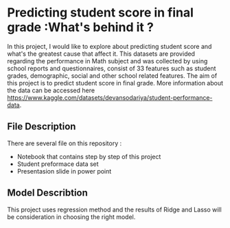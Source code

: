 # Predicting student score in final grade :What's behind it ?

In this project, I would like to explore about predicting student score and what's the greatest cause that affect it. This datasets are provided regarding the performance in Math  subject and was collected by using school reports and questionnaires, consist of 33 features such as student grades, demographic, social and other school related features. The aim of this project is to predict student score in final grade. More information about the data can be accessed here https://www.kaggle.com/datasets/devansodariya/student-performance-data. 

## File Description
There are several file on this repository :
- Notebook that contains step by step of this project
- Student preformace data set
- Presentasion slide in power point

## Model Describtion
This project uses regression method and the results of Ridge and Lasso will be consideration in choosing the right model. 
